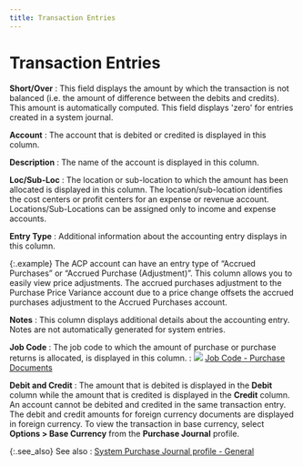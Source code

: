 ```yaml
---
title: Transaction Entries
---
```


# Transaction Entries


**Short/Over**
: This field displays the amount by which the transaction  is not balanced (i.e. the amount of difference between the debits and  credits). This amount is automatically computed. This field displays 'zero'  for entries created in a system journal.


**Account**
: The account that is debited or credited is displayed  in this column.


**Description**
: The name of the account is displayed in this column.


**Loc/Sub-Loc**
: The location or sub-location to which the amount  has been allocated is displayed in this column. The location/sub-location  identifies the cost centers or profit centers for an expense or revenue  account. Locations/Sub-Locations can be assigned only to income and expense  accounts.


**Entry Type**
: Additional information about the accounting entry  displays in this column.


{:.example}
The ACP account can have an entry type of  “Accrued Purchases” or “Accrued Purchase (Adjustment)”. This column allows  you to easily view price adjustments. The accrued purchases adjustment  to the Purchase Price Variance account due to a price change offsets the  accrued purchases adjustment to the Accrued Purchases account.


**Notes**
: This column displays additional details about the  accounting entry. Notes are not automatically generated for system entries.


**Job Code**
: The job code to which the amount of purchase or  purchase returns is allocated, is displayed in this column.
: ![]({{site.acc_baseurl}}/img/lens.gif) [Job  Code - Purchase Documents]({{site.pp_chm}}/purc-proc/doc-profile/contents/item-info/other-item-details/job_code.html)


**Debit and Credit**
: The amount that is debited is displayed in the **Debit** column while the amount that is  credited is displayed in the **Credit**  column. An account cannot be debited and credited in the same transaction  entry. The debit and credit amounts for foreign currency documents are  displayed in foreign currency. To view the transaction in base currency,<font style="color: #ff0000;" color="#FF0000"> </font>select **Options 
 &gt; Base Currency** from the **Purchase 
 Journal** profile.


{:.see_also}
See also
: [System  Purchase Journal profile - General]({{site.acc_baseurl}}/purchasing/purchasing-through-documents/system-purchase-journals/system_purchase_journal_profile_-_general.html)
